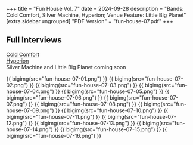 +++
title = "Fun House Vol. 7"
date = 2024-09-28
description = "Bands: Cold Comfort, Silver Machine, Hyperion; Venue Feature: Little Big Planet"
[extra.sidebar.ungrouped]
"PDF Version" = "fun-house-07.pdf"
+++

## Full Interviews
[Cold Comfort](cold-comfort-interview-24-09-12.pdf)<br>
[Hyperion](hyperion-interview-24-09-04.pdf)<br>
Silver Machine and Little Big Planet coming soon

{{ bigimg(src="fun-house-07-01.png") }}
{{ bigimg(src="fun-house-07-02.png") }}
{{ bigimg(src="fun-house-07-03.png") }}
{{ bigimg(src="fun-house-07-04.png") }}
{{ bigimg(src="fun-house-07-05.png") }}
{{ bigimg(src="fun-house-07-06.png") }}
{{ bigimg(src="fun-house-07-07.png") }}
{{ bigimg(src="fun-house-07-08.png") }}
{{ bigimg(src="fun-house-07-09.png") }}
{{ bigimg(src="fun-house-07-10.png") }}
{{ bigimg(src="fun-house-07-11.png") }}
{{ bigimg(src="fun-house-07-12.png") }}
{{ bigimg(src="fun-house-07-13.png") }}
{{ bigimg(src="fun-house-07-14.png") }}
{{ bigimg(src="fun-house-07-15.png") }}
{{ bigimg(src="fun-house-07-16.png") }}
